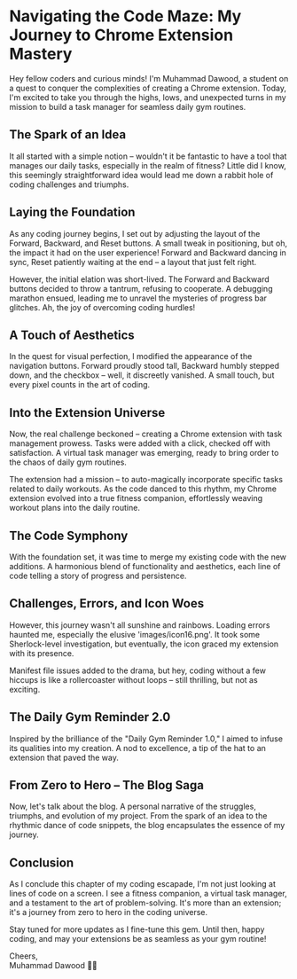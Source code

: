 # Navigating the Code Maze: My Journey to Chrome Extension Mastery

Hey fellow coders and curious minds! I'm Muhammad Dawood, a student on a quest to conquer the complexities of creating a Chrome extension. Today, I'm excited to take you through the highs, lows, and unexpected turns in my mission to build a task manager for seamless daily gym routines.

## The Spark of an Idea

It all started with a simple notion – wouldn't it be fantastic to have a tool that manages our daily tasks, especially in the realm of fitness? Little did I know, this seemingly straightforward idea would lead me down a rabbit hole of coding challenges and triumphs.

## Laying the Foundation

As any coding journey begins, I set out by adjusting the layout of the Forward, Backward, and Reset buttons. A small tweak in positioning, but oh, the impact it had on the user experience! Forward and Backward dancing in sync, Reset patiently waiting at the end – a layout that just felt right.

However, the initial elation was short-lived. The Forward and Backward buttons decided to throw a tantrum, refusing to cooperate. A debugging marathon ensued, leading me to unravel the mysteries of progress bar glitches. Ah, the joy of overcoming coding hurdles!

## A Touch of Aesthetics

In the quest for visual perfection, I modified the appearance of the navigation buttons. Forward proudly stood tall, Backward humbly stepped down, and the checkbox – well, it discreetly vanished. A small touch, but every pixel counts in the art of coding.

## Into the Extension Universe

Now, the real challenge beckoned – creating a Chrome extension with task management prowess. Tasks were added with a click, checked off with satisfaction. A virtual task manager was emerging, ready to bring order to the chaos of daily gym routines.

The extension had a mission – to auto-magically incorporate specific tasks related to daily workouts. As the code danced to this rhythm, my Chrome extension evolved into a true fitness companion, effortlessly weaving workout plans into the daily routine.

## The Code Symphony

With the foundation set, it was time to merge my existing code with the new additions. A harmonious blend of functionality and aesthetics, each line of code telling a story of progress and persistence.

## Challenges, Errors, and Icon Woes

However, this journey wasn't all sunshine and rainbows. Loading errors haunted me, especially the elusive 'images/icon16.png'. It took some Sherlock-level investigation, but eventually, the icon graced my extension with its presence.

Manifest file issues added to the drama, but hey, coding without a few hiccups is like a rollercoaster without loops – still thrilling, but not as exciting.

## The Daily Gym Reminder 2.0

Inspired by the brilliance of the "Daily Gym Reminder 1.0," I aimed to infuse its qualities into my creation. A nod to excellence, a tip of the hat to an extension that paved the way.

## From Zero to Hero – The Blog Saga

Now, let's talk about the blog. A personal narrative of the struggles, triumphs, and evolution of my project. From the spark of an idea to the rhythmic dance of code snippets, the blog encapsulates the essence of my journey.

## Conclusion

As I conclude this chapter of my coding escapade, I'm not just looking at lines of code on a screen. I see a fitness companion, a virtual task manager, and a testament to the art of problem-solving. It's more than an extension; it's a journey from zero to hero in the coding universe.

Stay tuned for more updates as I fine-tune this gem. Until then, happy coding, and may your extensions be as seamless as your gym routine!

Cheers,  
Muhammad Dawood 🚀✨
